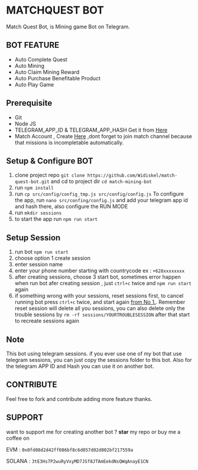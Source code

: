 # MATCHQUEST BOT

Match Quest Bot, is Mining game Bot on Telegram.

## BOT FEATURE

- Auto Complete Quest
- Auto Mining
- Auto Claim Mining Reward
- Auto Purchase Benefitable Product
- Auto Play Game

## Prerequisite

- Git
- Node JS
- TELEGRAM_APP_ID & TELEGRAM_APP_HASH Get it from [Here](https://my.telegram.org/auth?to=apps)
- Match Account , Create [Here](https://t.me/MatchQuestBot/start?startapp=548768a34050c1a7ae9332d0fbba3ae1) ,dont forget to join match channel because that missions is incompletable automatically.
## Setup & Configure BOT

1. clone project repo `git clone https://github.com/Widiskel/match-quest-bot.git` and cd to project dir `cd match-mining-bot`
2. run `npm install`
3. run `cp src/config/config_tmp.js src/config/config.js`
   To configure the app, run `nano src/confing/config.js` and add your telegram app id and hash there, also configure the RUN MODE
4. run `mkdir sessions`
5. to start the app run `npm run start`

## Setup Session

1. run bot `npm run start`
2. choose option 1 create session
3. enter session name
4. enter your phone number starting with countrycode ex : `+628xxxxxxxx`
5. after creating sessions, choose 3 start bot, sometimes error happen when run bot afer creating session , just `ctrl+c` twice and `npm run start` again
6. if something wrong with your sessions, reset sessions first, to cancel running bot press `ctrl+c` twice, and start again [from No 1.](#setup-session). Remember reset session will delete all you sessions, you can also delete only the trouble sessions by `rm -rf sessions/YOURTROUBLESESSION` after that start to recreate sessions again

## Note

This bot using telegram sessions. if you ever use one of my bot that use telegram sessions, you can just copy the sessions folder to this bot. Also for the telegram APP ID and Hash you can use it on another bot.

## CONTRIBUTE

Feel free to fork and contribute adding more feature thanks.

## SUPPORT

want to support me for creating another bot ?
**star** my repo or buy me a coffee on

EVM : `0x0fd08d2d42ff086bf8c6d057d02d802bf217559a`

SOLANA : `3tE3Hs7P2wuRyVxyMD7JSf8JTAmEekdNsQWqAnayE1CN`
